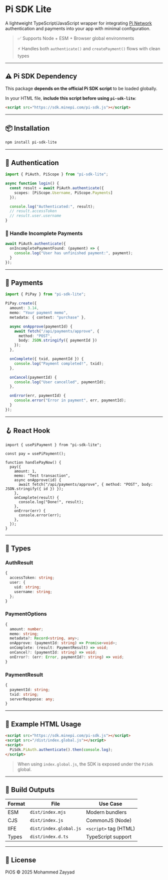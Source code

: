 # Pi SDK Lite

A lightweight TypeScript/JavaScript wrapper for integrating [Pi Network](https://minepi.com/) authentication and payments into your app with minimal configuration.

> ✅ Supports Node + ESM + Browser global environments
>
> ⚡️ Handles both `authenticate()` and `createPayment()` flows with clean types

---

## ⚠️ Pi SDK Dependency

This package **depends on the official Pi SDK script** to be loaded globally.

In your HTML file, **include this script before using `pi-sdk-lite`**:

```html
<script src="https://sdk.minepi.com/pi-sdk.js"></script>
```

---

## 📦 Installation

```bash
npm install pi-sdk-lite
```

---

## 🔐 Authentication

```ts
import { PiAuth, PiScope } from "pi-sdk-lite";

async function login() {
  const result = await PiAuth.authenticate({
    scopes: [PiScope.Username, PiScope.Payments]
  });

  console.log("Authenticated:", result);
  // result.accessToken
  // result.user.username
}
```

### 🔁 Handle Incomplete Payments

```ts
await PiAuth.authenticate({
  onIncompletePaymentFound: (payment) => {
    console.log("User has unfinished payment:", payment);
  }
});
```

---

## 💸 Payments

```ts
import { PiPay } from "pi-sdk-lite";

PiPay.create({
  amount: 3.14,
  memo: "Your payment memo",
  metadata: { context: "purchase" },

  async onApprove(paymentId) {
    await fetch("/api/payments/approve", {
      method: "POST",
      body: JSON.stringify({ paymentId })
    });
  },

  onComplete({ txid, paymentId }) {
    console.log("Payment completed!", txid);
  },

  onCancel(paymentId) {
    console.log("User cancelled", paymentId);
  },

  onError(err, paymentId) {
    console.error("Error in payment", err, paymentId);
  }
});
```

---

## 🪝 React Hook

```tsx
import { usePiPayment } from "pi-sdk-lite";

const pay = usePiPayment();

function handlePayNow() {
  pay({
    amount: 1,
    memo: "Test transaction",
    async onApprove(id) {
      await fetch("/api/payments/approve", { method: "POST", body: JSON.stringify({ id }) });
    },
    onComplete(result) {
      console.log("Done!", result);
    },
    onError(err) {
      console.error(err);
    },
  });
}
```

---

## 📘 Types

### AuthResult

```ts
{
  accessToken: string;
  user: {
    uid: string;
    username: string;
  };
}
```

### PaymentOptions

```ts
{
  amount: number;
  memo: string;
  metadata?: Record<string, any>;
  onApprove: (paymentId: string) => Promise<void>;
  onComplete: (result: PaymentResult) => void;
  onCancel?: (paymentId: string) => void;
  onError?: (err: Error, paymentId?: string) => void;
}
```

### PaymentResult

```ts
{
  paymentId: string;
  txid: string;
  serverResponse: any;
}
```

---

## 🧪 Example HTML Usage

```html
<script src="https://sdk.minepi.com/pi-sdk.js"></script>
<script src="/dist/index.global.js"></script>
<script>
  PiSdk.PiAuth.authenticate().then(console.log);
</script>
```

> When using `index.global.js`, the SDK is exposed under the `PiSdk` global.

---

## 🧱 Build Outputs

| Format | File                   | Use Case              |
| ------ | ---------------------- | --------------------- |
| ESM    | `dist/index.mjs`       | Modern bundlers       |
| CJS    | `dist/index.js`        | CommonJS (Node)       |
| IIFE   | `dist/index.global.js` | `<script>` tag (HTML) |
| Types  | `dist/index.d.ts`      | TypeScript support    |

---

## 🔖 License

PiOS © 2025 Mohammed Zayyad
